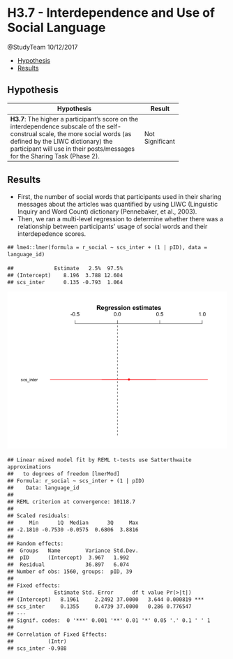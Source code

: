 H3.7 - Interdependence and Use of Social Language
================
@StudyTeam
10/12/2017

-   [Hypothesis](#hypothesis)
-   [Results](#results)

Hypothesis
----------

<table style="width:78%;">
<colgroup>
<col width="72%" />
<col width="5%" />
</colgroup>
<thead>
<tr class="header">
<th>Hypothesis</th>
<th>Result</th>
</tr>
</thead>
<tbody>
<tr class="odd">
<td><strong>H3.7</strong>: The higher a participant’s score on the interdependence subscale of the self-construal scale, the more social words (as defined by the LIWC dictionary) the participant will use in their posts/messages for the Sharing Task (Phase 2).</td>
<td>Not Significant</td>
</tr>
</tbody>
</table>

Results
-------

-   First, the number of social words that participants used in their sharing messages about the articles was quantified by using LIWC (Linguistic Inquiry and Word Count) dictionary (Pennebaker, et al., 2003).
-   Then, we ran a multi-level regression to determine whether there was a relationship between participants' usage of social words and their interdepedence scores.

<!-- -->

    ## lme4::lmer(formula = r_social ~ scs_inter + (1 | pID), data = language_id)

    ##             Estimate   2.5%  97.5%
    ## (Intercept)    8.196  3.788 12.604
    ## scs_inter      0.135 -0.793  1.064

![](H3.7_files/figure-markdown_github-ascii_identifiers/unnamed-chunk-7-1.png)

    ## Linear mixed model fit by REML t-tests use Satterthwaite approximations
    ##   to degrees of freedom [lmerMod]
    ## Formula: r_social ~ scs_inter + (1 | pID)
    ##    Data: language_id
    ## 
    ## REML criterion at convergence: 10118.7
    ## 
    ## Scaled residuals: 
    ##     Min      1Q  Median      3Q     Max 
    ## -2.1810 -0.7530 -0.0575  0.6806  3.8816 
    ## 
    ## Random effects:
    ##  Groups   Name        Variance Std.Dev.
    ##  pID      (Intercept)  3.967   1.992   
    ##  Residual             36.897   6.074   
    ## Number of obs: 1560, groups:  pID, 39
    ## 
    ## Fixed effects:
    ##             Estimate Std. Error      df t value Pr(>|t|)    
    ## (Intercept)   8.1961     2.2492 37.0000   3.644 0.000819 ***
    ## scs_inter     0.1355     0.4739 37.0000   0.286 0.776547    
    ## ---
    ## Signif. codes:  0 '***' 0.001 '**' 0.01 '*' 0.05 '.' 0.1 ' ' 1
    ## 
    ## Correlation of Fixed Effects:
    ##           (Intr)
    ## scs_inter -0.988

